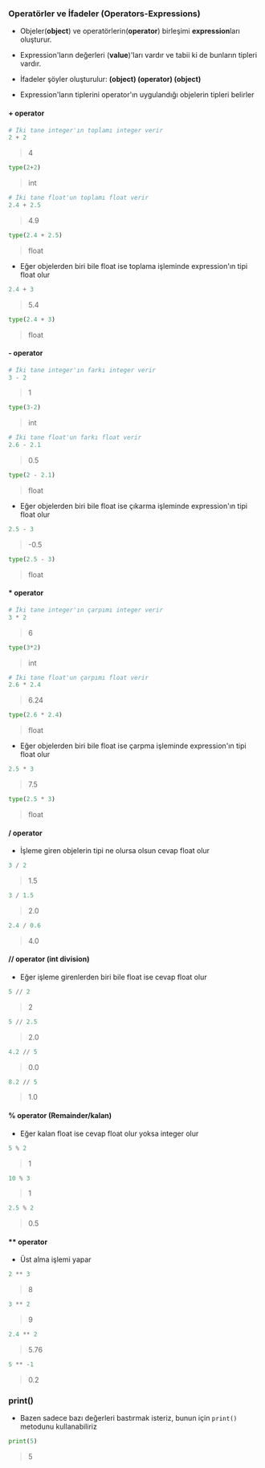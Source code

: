 ### Operatörler ve İfadeler (Operators-Expressions)

* Objeler(**object**) ve operatörlerin(**operator**) birleşimi **expression**ları oluşturur.

* Expression'ların değerleri (**value**)'ları vardır ve tabii ki de bunların tipleri vardır.

* İfadeler şöyler oluşturulur: **(object) (operator) (object)**

* Expression'ların tiplerini operator'ın uygulandığı objelerin tipleri belirler 

#### + operator


```python
# İki tane integer'ın toplamı integer verir
2 + 2
```

> 4




```python
type(2+2)
```

> int




```python
# İki tane float'un toplamı float verir
2.4 + 2.5
```

> 4.9




```python
type(2.4 + 2.5)
```

> float



* Eğer objelerden biri bile float ise toplama işleminde expression'ın tipi float olur


```python
2.4 + 3
```

> 5.4




```python
type(2.4 + 3) 
```

> float



#### - operator


```python
# İki tane integer'ın farkı integer verir
3 - 2
```

> 1




```python
type(3-2)
```

> int




```python
# İki tane float'un farkı float verir
2.6 - 2.1
```

> 0.5




```python
type(2 - 2.1)
```

> float



* Eğer objelerden biri bile float ise çıkarma işleminde expression'ın tipi float olur


```python
2.5 - 3
```

> -0.5


```python
type(2.5 - 3)
```

> float

#### * operator


```python
# İki tane integer'ın çarpımı integer verir
3 * 2
```

> 6




```python
type(3*2)
```

> int




```python
# İki tane float'un çarpımı float verir
2.6 * 2.4
```

> 6.24




```python
type(2.6 * 2.4)
```

> float



* Eğer objelerden biri bile float ise çarpma işleminde expression'ın tipi float olur


```python
2.5 * 3
```

> 7.5




```python
type(2.5 * 3) 
```

> float



#### / operator

* İşleme giren objelerin tipi ne olursa olsun cevap float olur


```python
3 / 2
```

> 1.5




```python
3 / 1.5
```

> 2.0




```python
2.4 / 0.6
```

> 4.0



#### // operator (int division)

* Eğer işleme girenlerden biri bile float ise cevap float olur


```python
5 // 2
```

> 2




```python
5 // 2.5
```

> 2.0




```python
4.2 // 5
```

> 0.0




```python
8.2 // 5
```

> 1.0



#### % operator (Remainder/kalan)

* Eğer kalan float ise cevap float olur yoksa integer olur


```python
5 % 2
```

> 1




```python
10 % 3
```

> 1




```python
2.5 % 2
```

> 0.5



#### ** operator

* Üst alma işlemi yapar


```python
2 ** 3
```

> 8




```python
3 ** 2
```

> 9




```python
2.4 ** 2
```

> 5.76




```python
5 ** -1
```

> 0.2



### print()

* Bazen sadece bazı değerleri bastırmak isteriz, bunun için `print()` metodunu kullanabiliriz


```python
print(5)
```

> 5



